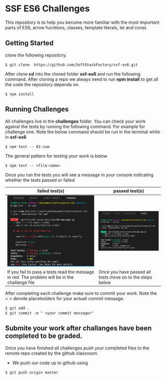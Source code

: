 # SSF ES6 Challenges
This repository is to help you become more familiar with the most important parts of ES6, arrow fucntions, classes, template literals, let and const.

## Getting Started
clone the following repository.
```
$ git clone  https://github.com/SoftStackFactory/ssf-es6.git
```
After clone **cd** into the cloned folder **ssf-es6** and run the following command. After cloning a repo we always need to run **npm install** to get all the code the repository depends on.
```
$ npm install
```

## Running Challenges
All challenges live in the **challenges** folder. You can check your work against the tests by running the following command. For example for challenge one.
Note the below command should be run in the terminal while in **ssf-es6**

```
$ npm test -- 01-sum
```
The general pattern for testing your work is below
```
$ npm test -- <file-name>
```
Once you run the tests you will see a message in your console indicating whether the tests passed or failed


| **failed test(s)**  | **passed test(s)** |
| ------------- | ------------- |
|<img src="./screenshots/failed-test.png" width="400" />  | <img src="./screenshots/passed-test.png" width="400" />  |
|If you fail to pass a tests read the message in red. The problem will be in the challange file | Once you have passed all tests move on to the steps below|

After completing each challenge make sure to commit your work. Note the  < > denote placeholders for your actuall commit message.
```
$ git add .
$ git commit -m " <your commit message>"
```

## Submite your work after challanges have been completed to be graded.
Once you have finished all challenges push your completed files to the remote repo created by the github classroom.
 - We push our code up to github using
```
$ git push origin master 
```


